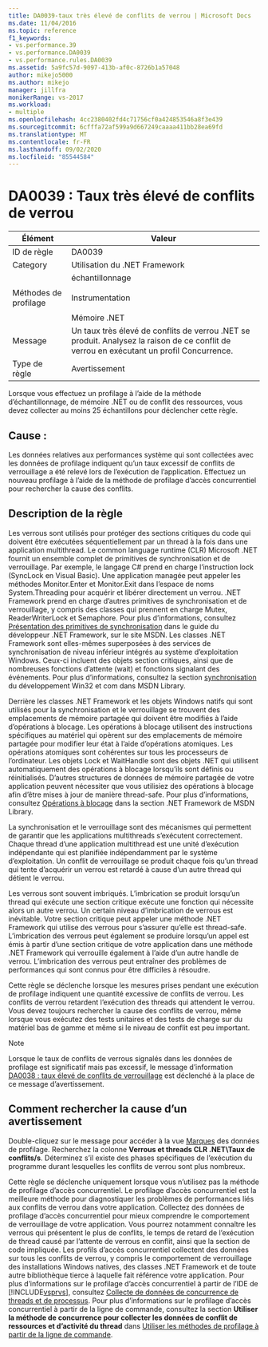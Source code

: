```yaml
---
title: DA0039-taux très élevé de conflits de verrou | Microsoft Docs
ms.date: 11/04/2016
ms.topic: reference
f1_keywords:
- vs.performance.39
- vs.performance.DA0039
- vs.performance.rules.DA0039
ms.assetid: 5a9fc57d-9097-413b-af0c-8726b1a57048
author: mikejo5000
ms.author: mikejo
manager: jillfra
monikerRange: vs-2017
ms.workload:
- multiple
ms.openlocfilehash: 4cc2380402fd4c71756cf0a424853546a8f3e439
ms.sourcegitcommit: 6cfffa72af599a9d667249caaaa411bb28ea69fd
ms.translationtype: MT
ms.contentlocale: fr-FR
ms.lasthandoff: 09/02/2020
ms.locfileid: "85544584"
---
```

# <a name="da0039-very-high-rate-of-lock-contentions"></a>DA0039 : Taux très élevé de conflits de verrou

|Élément|Valeur|
|-|-|
|ID de règle|DA0039|
|Category|Utilisation du .NET Framework|
|Méthodes de profilage|échantillonnage<br /><br /> Instrumentation<br /><br /> Mémoire .NET|
|Message|Un taux très élevé de conflits de verrou .NET se produit. Analysez la raison de ce conflit de verrou en exécutant un profil Concurrence.|
|Type de règle|Avertissement|

 Lorsque vous effectuez un profilage à l’aide de la méthode d’échantillonnage, de mémoire .NET ou de conflit des ressources, vous devez collecter au moins 25 échantillons pour déclencher cette règle.

## <a name="cause"></a>Cause :
 Les données relatives aux performances système qui sont collectées avec les données de profilage indiquent qu’un taux excessif de conflits de verrouillage a été relevé lors de l’exécution de l’application. Effectuez un nouveau profilage à l’aide de la méthode de profilage d’accès concurrentiel pour rechercher la cause des conflits.

## <a name="rule-description"></a>Description de la règle
 Les verrous sont utilisés pour protéger des sections critiques du code qui doivent être exécutées séquentiellement par un thread à la fois dans une application multithread. Le common language runtime (CLR) Microsoft .NET fournit un ensemble complet de primitives de synchronisation et de verrouillage. Par exemple, le langage C# prend en charge l’instruction lock (SyncLock en Visual Basic). Une application managée peut appeler les méthodes Monitor.Enter et Monitor.Exit dans l’espace de noms System.Threading pour acquérir et libérer directement un verrou. .NET Framework prend en charge d’autres primitives de synchronisation et de verrouillage, y compris des classes qui prennent en charge Mutex, ReaderWriterLock et Semaphore. Pour plus d’informations, consultez [Présentation des primitives de synchronisation](/dotnet/standard/threading/overview-of-synchronization-primitives) dans le guide du développeur .NET Framework, sur le site MSDN. Les classes .NET Framework sont elles-mêmes superposées à des services de synchronisation de niveau inférieur intégrés au système d’exploitation Windows. Ceux-ci incluent des objets section critiques, ainsi que de nombreuses fonctions d’attente (wait) et fonctions signalant des événements. Pour plus d’informations, consultez la section [synchronisation](/windows/win32/sync/synchronization) du développement Win32 et com dans MSDN Library.

 Derrière les classes .NET Framework et les objets Windows natifs qui sont utilisés pour la synchronisation et le verrouillage se trouvent des emplacements de mémoire partagée qui doivent être modifiés à l’aide d’opérations à blocage. Les opérations à blocage utilisent des instructions spécifiques au matériel qui opèrent sur des emplacements de mémoire partagée pour modifier leur état à l’aide d’opérations atomiques. Les opérations atomiques sont cohérentes sur tous les processeurs de l’ordinateur. Les objets Lock et WaitHandle sont des objets .NET qui utilisent automatiquement des opérations à blocage lorsqu’ils sont définis ou réinitialisés. D’autres structures de données de mémoire partagée de votre application peuvent nécessiter que vous utilisiez des opérations à blocage afin d’être mises à jour de manière thread-safe. Pour plus d’informations, consultez [Opérations à blocage](/dotnet/api/system.threading.interlocked) dans la section .NET Framework de MSDN Library.

 La synchronisation et le verrouillage sont des mécanismes qui permettent de garantir que les applications multithreads s’exécutent correctement. Chaque thread d’une application multithread est une unité d’exécution indépendante qui est planifiée indépendamment par le système d’exploitation. Un conflit de verrouillage se produit chaque fois qu’un thread qui tente d’acquérir un verrou est retardé à cause d’un autre thread qui détient le verrou.

 Les verrous sont souvent imbriqués. L’imbrication se produit lorsqu’un thread qui exécute une section critique exécute une fonction qui nécessite alors un autre verrou. Un certain niveau d’imbrication de verrous est inévitable. Votre section critique peut appeler une méthode .NET Framework qui utilise des verrous pour s’assurer qu’elle est thread-safe. L’imbrication des verrous peut également se produire lorsqu’un appel est émis à partir d’une section critique de votre application dans une méthode .NET Framework qui verrouille également à l’aide d’un autre handle de verrou. L’imbrication des verrous peut entraîner des problèmes de performances qui sont connus pour être difficiles à résoudre.

 Cette règle se déclenche lorsque les mesures prises pendant une exécution de profilage indiquent une quantité excessive de conflits de verrou. Les conflits de verrou retardent l’exécution des threads qui attendent le verrou. Vous devez toujours rechercher la cause des conflits de verrou, même lorsque vous exécutez des tests unitaires et des tests de charge sur du matériel bas de gamme et même si le niveau de conflit est peu important.

> [!NOTE]
> Lorsque le taux de conflits de verrous signalés dans les données de profilage est significatif mais pas excessif, le message d’information [DA0038 : taux élevé de conflits de verrouillage](../profiling/da0038-high-rate-of-lock-contentions.md) est déclenché à la place de ce message d’avertissement.

## <a name="how-to-investigate-a-warning"></a>Comment rechercher la cause d’un avertissement
 Double-cliquez sur le message pour accéder à la vue [Marques](../profiling/marks-view.md) des données de profilage.  Recherchez la colonne **Verrous et threads CLR .NET\Taux de conflits/s**. Déterminez s’il existe des phases spécifiques de l’exécution du programme durant lesquelles les conflits de verrou sont plus nombreux.

 Cette règle se déclenche uniquement lorsque vous n’utilisez pas la méthode de profilage d’accès concurrentiel. Le profilage d’accès concurrentiel est la meilleure méthode pour diagnostiquer les problèmes de performances liés aux conflits de verrou dans votre application. Collectez des données de profilage d’accès concurrentiel pour mieux comprendre le comportement de verrouillage de votre application. Vous pourrez notamment connaître les verrous qui présentent le plus de conflits, le temps de retard de l’exécution de thread causé par l’attente de verrous en conflit, ainsi que la section de code impliquée. Les profils d’accès concurrentiel collectent des données sur tous les conflits de verrou, y compris le comportement de verrouillage des installations Windows natives, des classes .NET Framework et de toute autre bibliothèque tierce à laquelle fait référence votre application. Pour plus d’informations sur le profilage d’accès concurrentiel à partir de l’IDE de [!INCLUDE[vsprvs](../code-quality/includes/vsprvs_md.md)], consultez [Collecte de données de concurrence de threads et de processus](../profiling/collecting-thread-and-process-concurrency-data.md). Pour plus d’informations sur le profilage d’accès concurrentiel à partir de la ligne de commande, consultez la section **Utiliser la méthode de concurrence pour collecter les données de conflit de ressources et d’activité du thread** dans [Utiliser les méthodes de profilage à partir de la ligne de commande](../profiling/using-profiling-methods-to-collect-performance-data-from-the-command-line.md).
